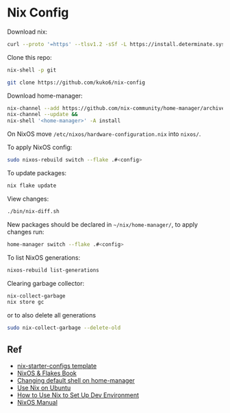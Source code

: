 # Nix Config

Download nix:
```sh
curl --proto '=https' --tlsv1.2 -sSf -L https://install.determinate.systems/nix | sh -s -- install --determinate
```

Clone this repo:
```sh
nix-shell -p git

git clone https://github.com/kuko6/nix-config
```

Download home-manager:
```sh
nix-channel --add https://github.com/nix-community/home-manager/archive/master.tar.gz home-manager &&
nix-channel --update &&
nix-shell '<home-manager>' -A install
```

On NixOS move `/etc/nixos/hardware-configuration.nix` into `nixos/`.

To apply NixOS config:
```sh
sudo nixos-rebuild switch --flake .#<config>
```

To update packages:
```sh
nix flake update
```

View changes:
```sh
./bin/nix-diff.sh
```

New packages should be declared in `~/nix/home-manager/`, to apply changes run:
```sh
home-manager switch --flake .#<config>
```

To list NixOS generations:
```sh
nixos-rebuild list-generations
```

Clearing garbage collector:
```sh
nix-collect-garbage
nix store gc
```
or to also delete all generations
```sh
sudo nix-collect-garbage --delete-old
```

## Ref
- [nix-starter-configs template](https://github.com/Misterio77/nix-starter-configs?tab=readme-ov-file)
- [NixOS & Flakes Book](https://nixos-and-flakes.thiscute.world/introduction/)
- [Changing default shell on home-manager](https://discourse.nixos.org/t/using-home-manager-to-control-default-user-shell/8489/2)
- [Use Nix on Ubuntu](https://tech.aufomm.com/my-nix-journey-use-nix-with-ubuntu/)
- [How to Use Nix to Set Up Dev Environment](https://tech.aufomm.com/my-nix-journey-how-to-use-nix-to-set-up-dev-environment/)
- [NixOS Manual](https://nixos.org/manual/nixos/stable/#ch-configuration)
